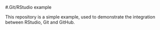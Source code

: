 #.Git/RStudio example

This repository is a simple example, used to demonstrate the integration between RStudio, Git and GitHub.